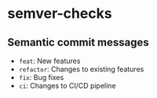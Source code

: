 # semver-checks

## Semantic commit messages
- `feat`: New features
- `refactor`: Changes to existing features
- `fix`: Bug fixes
- `ci`: Changes to CI/CD pipeline